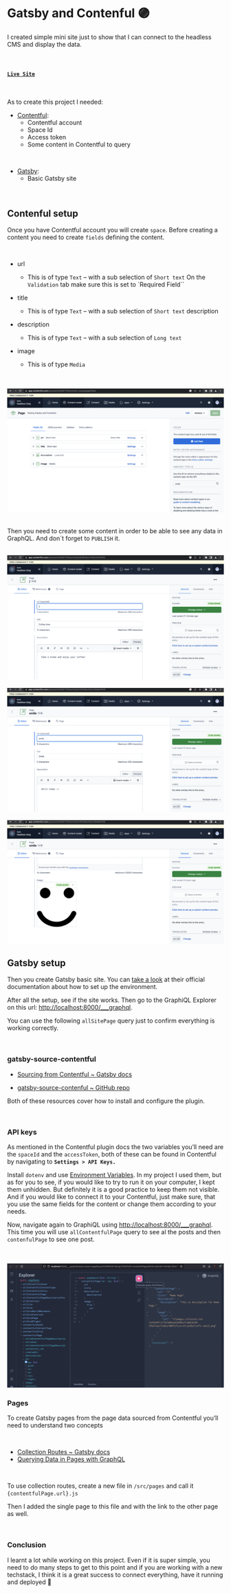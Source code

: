 # Gatsby and Contenful 🟣

I created simple mini site just to show that I can connect to the headless CMS and display the data.

<br>

#### [`Live Site`](https://gatsby-contenful.vercel.app/)

<br>

As to create this project I needed:

- [Contentful](https://www.contentful.com/):
  - Contentful account
  - Space Id
  - Access token
  - Some content in Contentful to query


<br>


- [Gatsby](https://www.gatsbyjs.com/):
  - Basic Gatsby site


<br>

## Contenful setup


Once you have Contentful account you will create `space`. Before creating a content you need to create `fields` defining the content.


<br>


- url
  - This is of type `Text` – with a sub selection of `Short text`
    On the `Validation` tab make sure this is set to `Required Field``

- title
  - This is of type `Text` – with a sub selection of `Short text`
    description

- description
  - This is of type `Text` – with a sub selection of `Long text`

- image
  - This is of type `Media`



<br>
<br>


<img src="/assets/content-fields.png">


<br>
<br>


Then you need to create some content in order to be able to see any data in GraphQL. And don´t forget to `PUBLISH` it. 


<br>


<img src="/assets/coffee-content.png">


<br>
<br>


<img src="/assets/smile-content.png">


<br>
<br>


<img src="/assets/smile-img.png">


<br>


## Gatsby setup

Then you create Gatsby basic site. You can [take a look](https://www.gatsbyjs.com/docs/tutorial/part-0/) at their official documentation about how to set up the environment.


After all the setup, see if the site works. Then go to the GraphiQL Explorer on this url: [http://localhost:8000/___graphql](http://localhost:8000/___graphql).


You can use the following `allSitePage` query just to confirm everything is working correctly.

<br>

### gatsby-source-contentful

- [Sourcing from Contentful ~ Gatsby docs](https://www.gatsbyjs.com/docs/how-to/sourcing-data/sourcing-from-contentful/)

- [gatsby-source-contenful ~ GitHub repo](https://github.com/gatsbyjs/gatsby/tree/master/packages/gatsby-source-contentful)


Both of these resources cover how to install and configure the plugin.

<br>

### API keys

As mentioned in the Contentful plugin docs the two variables you’ll need are the `spaceId` and the `accessToken`, both of these can be found in Contentful by navigating to **`Settings > API Keys.`**

Install `dotenv` and use [Environment Variables](https://www.gatsbyjs.com/docs/how-to/local-development/environment-variables/). In my project I used them, but as for you to see, if you would like to try to run it on your computer, I kept them unhidden. But definitely it is a good practice to keep them not visible. And if you would like to connect it to your Contentful, just make sure, that you use the same fields for the content or change them according to your needs.


Now, navigate again to GraphiQL using [http://localhost:8000/___graphql](http://localhost:8000/___graphql). This time you will use `allContentfulPage` query to see al the posts and then `contenfulPage` to see one post.

<br>
<br>


<img src="/assets/grapiql.png">


<br>


### Pages

To create Gatsby pages from the page data sourced from Contentful you’ll need to understand two concepts

<br>

- [Collection Routes ~ Gatsby docs](https://www.gatsbyjs.com/docs/reference/routing/file-system-route-api/#collection-routes)
- [Querying Data in Pages with GraphQL](https://www.gatsbyjs.com/docs/how-to/querying-data/page-query/)

<br>

To use collection routes, create a new file in `/src/pages` and call it `{contentfulPage.url}.js`

Then I added the single page to this file and with the link to the other page as well.

<br>

### Conclusion

I learnt a lot while working on this project. Even if it is super simple, you need to do many steps to get to this point and if you are working with a new techstack, I think it is a great success to connect everything, have it running and deployed 🤞




